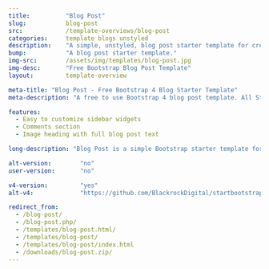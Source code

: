 ```yaml
---
title:			"Blog Post"
slug:			blog-post
src:			/template-overviews/blog-post
categories:		template blogs unstyled
description:	"A simple, unstyled, blog post starter template for creating Bootstrap 4 blog posts."
bump:			"A blog post starter template."
img-src:		/assets/img/templates/blog-post.jpg
img-desc:		"Free Bootstrap Blog Post Template"
layout:			template-overview

meta-title: "Blog Post - Free Bootstrap 4 Blog Starter Template"
meta-description: "A free to use Bootstrap 4 blog post template. All Start Bootstrap templates are free to use and open source."

features:
  - Easy to customize sidebar widgets
  - Comments section
  - Image heading with full blog post text

long-description: "Blog Post is a simple Bootstrap starter template for creating blog posts within a Bootstrap built blog website."

alt-version:		"no"
user-version:		"no"

v4-version:			"yes"
alt-v4:				"https://github.com/BlackrockDigital/startbootstrap-blog-post/archive/v4-dev.zip"

redirect_from:
  - /blog-post/
  - /blog-post.php/
  - /templates/blog-post.html/
  - /templates/blog-post/
  - /templates/blog-post/index.html
  - /downloads/blog-post.zip/
---
```

